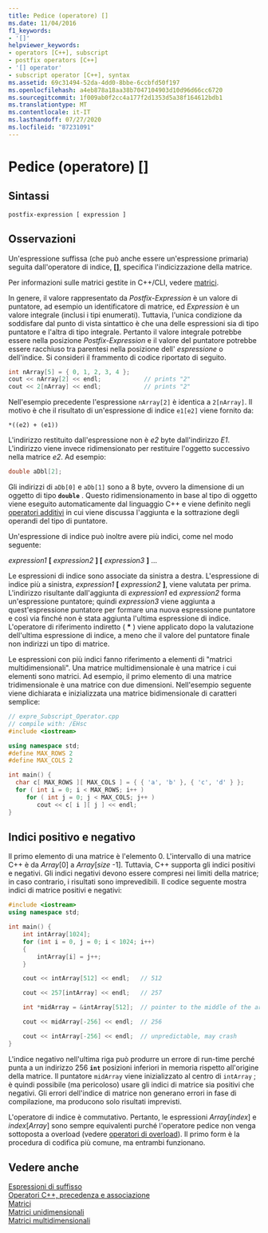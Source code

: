 ```yaml
---
title: Pedice (operatore) []
ms.date: 11/04/2016
f1_keywords:
- '[]'
helpviewer_keywords:
- operators [C++], subscript
- postfix operators [C++]
- '[] operator'
- subscript operator [C++], syntax
ms.assetid: 69c31494-52da-4dd0-8bbe-6ccbfd50f197
ms.openlocfilehash: a4eb878a18aa38b7047104903d10d96d66cc6720
ms.sourcegitcommit: 1f009ab0f2cc4a177f2d1353d5a38f164612bdb1
ms.translationtype: MT
ms.contentlocale: it-IT
ms.lasthandoff: 07/27/2020
ms.locfileid: "87231091"
---
```

# <a name="subscript-operator-"></a>Pedice (operatore) []

## <a name="syntax"></a>Sintassi

```
postfix-expression [ expression ]
```

## <a name="remarks"></a>Osservazioni

Un'espressione suffissa (che può anche essere un'espressione primaria) seguita dall'operatore di indice, **[]**, specifica l'indicizzazione della matrice.

Per informazioni sulle matrici gestite in C++/CLI, vedere [matrici](../extensions/arrays-cpp-component-extensions.md).

In genere, il valore rappresentato da *Postfix-Expression* è un valore di puntatore, ad esempio un identificatore di matrice, ed *Expression* è un valore integrale (inclusi i tipi enumerati). Tuttavia, l'unica condizione da soddisfare dal punto di vista sintattico è che una delle espressioni sia di tipo puntatore e l'altra di tipo integrale. Pertanto il valore integrale potrebbe essere nella posizione *Postfix-Expression* e il valore del puntatore potrebbe essere racchiuso tra parentesi nella posizione dell' *espressione* o dell'indice. Si consideri il frammento di codice riportato di seguito.

```cpp
int nArray[5] = { 0, 1, 2, 3, 4 };
cout << nArray[2] << endl;            // prints "2"
cout << 2[nArray] << endl;            // prints "2"
```

Nell'esempio precedente l'espressione `nArray[2]` è identica a `2[nArray]`. Il motivo è che il risultato di un'espressione di indice `e1[e2]` viene fornito da:

`*((e2) + (e1))`

L'indirizzo restituito dall'espressione non è *e2* byte dall'indirizzo *E1*. L'indirizzo viene invece ridimensionato per restituire l'oggetto successivo nella matrice *e2*. Ad esempio:

```cpp
double aDbl[2];
```

Gli indirizzi di `aDb[0]` e `aDb[1]` sono a 8 byte, ovvero la dimensione di un oggetto di tipo **`double`** . Questo ridimensionamento in base al tipo di oggetto viene eseguito automaticamente dal linguaggio C++ e viene definito negli [operatori additivi](../cpp/additive-operators-plus-and.md) in cui viene discussa l'aggiunta e la sottrazione degli operandi del tipo di puntatore.

Un'espressione di indice può inoltre avere più indici, come nel modo seguente:

*expression1* **[** *expression2* **] [** *expression3* **]** ...

Le espressioni di indice sono associate da sinistra a destra. L'espressione di indice più a sinistra, *expression1* **[** *expression2* **]**, viene valutata per prima. L'indirizzo risultante dall'aggiunta di *expression1* ed *expression2* forma un'espressione puntatore; quindi *expression3* viene aggiunta a quest'espressione puntatore per formare una nuova espressione puntatore e così via finché non è stata aggiunta l'ultima espressione di indice. L'operatore di riferimento indiretto ( <strong>\*</strong> ) viene applicato dopo la valutazione dell'ultima espressione di indice, a meno che il valore del puntatore finale non indirizzi un tipo di matrice.

Le espressioni con più indici fanno riferimento a elementi di "matrici multidimensionali". Una matrice multidimensionale è una matrice i cui elementi sono matrici. Ad esempio, il primo elemento di una matrice tridimensionale è una matrice con due dimensioni. Nell'esempio seguente viene dichiarata e inizializzata una matrice bidimensionale di caratteri semplice:

```cpp
// expre_Subscript_Operator.cpp
// compile with: /EHsc
#include <iostream>

using namespace std;
#define MAX_ROWS 2
#define MAX_COLS 2

int main() {
  char c[ MAX_ROWS ][ MAX_COLS ] = { { 'a', 'b' }, { 'c', 'd' } };
  for ( int i = 0; i < MAX_ROWS; i++ )
     for ( int j = 0; j < MAX_COLS; j++ )
        cout << c[ i ][ j ] << endl;
}
```

## <a name="positive-and-negative-subscripts"></a>Indici positivo e negativo

Il primo elemento di una matrice è l'elemento 0. L'intervallo di una matrice C++ è da *Array*[0] a *Array*[*size* -1]. Tuttavia, C++ supporta gli indici positivi e negativi. Gli indici negativi devono essere compresi nei limiti della matrice; in caso contrario, i risultati sono imprevedibili. Il codice seguente mostra indici di matrice positivi e negativi:

```cpp
#include <iostream>
using namespace std;

int main() {
    int intArray[1024];
    for (int i = 0, j = 0; i < 1024; i++)
    {
        intArray[i] = j++;
    }

    cout << intArray[512] << endl;   // 512

    cout << 257[intArray] << endl;   // 257

    int *midArray = &intArray[512];  // pointer to the middle of the array

    cout << midArray[-256] << endl;  // 256

    cout << intArray[-256] << endl;  // unpredictable, may crash
}
```

L'indice negativo nell'ultima riga può produrre un errore di run-time perché punta a un indirizzo 256 **`int`** posizioni inferiori in memoria rispetto all'origine della matrice. Il puntatore `midArray` viene inizializzato al centro di `intArray` ; è quindi possibile (ma pericoloso) usare gli indici di matrice sia positivi che negativi. Gli errori dell'indice di matrice non generano errori in fase di compilazione, ma producono solo risultati imprevisti.

L'operatore di indice è commutativo. Pertanto, le espressioni *Array*[*index*] e *index*[*Array*] sono sempre equivalenti purché l'operatore pedice non venga sottoposta a overload (vedere [operatori di overload](../cpp/operator-overloading.md)). Il primo form è la procedura di codifica più comune, ma entrambi funzionano.

## <a name="see-also"></a>Vedere anche

[Espressioni di suffisso](../cpp/postfix-expressions.md)<br/>
[Operatori C++, precedenza e associazione](../cpp/cpp-built-in-operators-precedence-and-associativity.md)<br/>
[Matrici](../cpp/arrays-cpp.md)<br/>
[Matrici unidimensionali](../c-language/one-dimensional-arrays.md)<br/>
[Matrici multidimensionali](../c-language/multidimensional-arrays-c.md)<br/>
